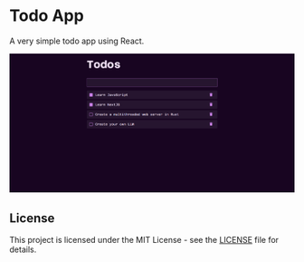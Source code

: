 # Todo App

A very simple todo app using React.

![Todo App](./screenshots/page.png)

## License

This project is licensed under the MIT License - see the [LICENSE](LICENSE) file for details.
